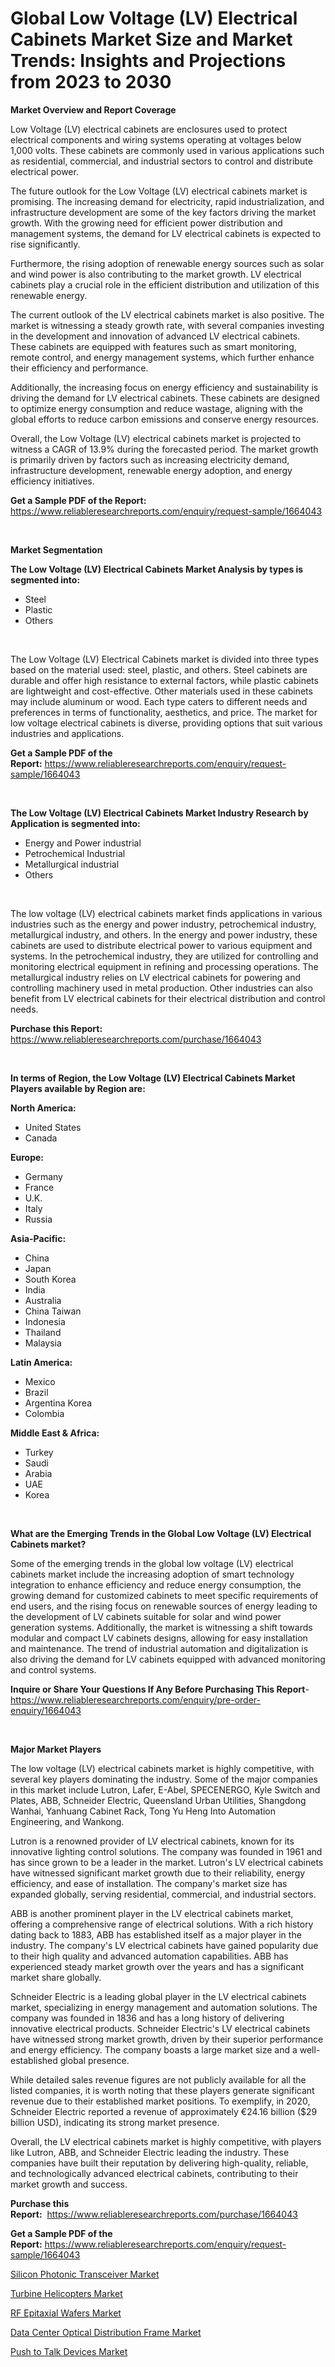 <p><h1>Global Low Voltage (LV) Electrical Cabinets Market Size and Market Trends: Insights and Projections from 2023 to 2030</h1></p><p><strong>Market Overview and Report Coverage</strong></p>
<p><p>Low Voltage (LV) electrical cabinets are enclosures used to protect electrical components and wiring systems operating at voltages below 1,000 volts. These cabinets are commonly used in various applications such as residential, commercial, and industrial sectors to control and distribute electrical power.</p><p>The future outlook for the Low Voltage (LV) electrical cabinets market is promising. The increasing demand for electricity, rapid industrialization, and infrastructure development are some of the key factors driving the market growth. With the growing need for efficient power distribution and management systems, the demand for LV electrical cabinets is expected to rise significantly.</p><p>Furthermore, the rising adoption of renewable energy sources such as solar and wind power is also contributing to the market growth. LV electrical cabinets play a crucial role in the efficient distribution and utilization of this renewable energy.</p><p>The current outlook of the LV electrical cabinets market is also positive. The market is witnessing a steady growth rate, with several companies investing in the development and innovation of advanced LV electrical cabinets. These cabinets are equipped with features such as smart monitoring, remote control, and energy management systems, which further enhance their efficiency and performance.</p><p>Additionally, the increasing focus on energy efficiency and sustainability is driving the demand for LV electrical cabinets. These cabinets are designed to optimize energy consumption and reduce wastage, aligning with the global efforts to reduce carbon emissions and conserve energy resources.</p><p>Overall, the Low Voltage (LV) electrical cabinets market is projected to witness a CAGR of 13.9% during the forecasted period. The market growth is primarily driven by factors such as increasing electricity demand, infrastructure development, renewable energy adoption, and energy efficiency initiatives.</p></p>
<p><strong>Get a Sample PDF of the Report:</strong> <a href="https://www.reliableresearchreports.com/enquiry/request-sample/1664043">https://www.reliableresearchreports.com/enquiry/request-sample/1664043</a></p>
<p>&nbsp;</p>
<p><strong>Market Segmentation</strong></p>
<p><strong>The Low Voltage (LV) Electrical Cabinets Market Analysis by types is segmented into:</strong></p>
<p><ul><li>Steel</li><li>Plastic</li><li>Others</li></ul></p>
<p>&nbsp;</p>
<p><p>The Low Voltage (LV) Electrical Cabinets market is divided into three types based on the material used: steel, plastic, and others. Steel cabinets are durable and offer high resistance to external factors, while plastic cabinets are lightweight and cost-effective. Other materials used in these cabinets may include aluminum or wood. Each type caters to different needs and preferences in terms of functionality, aesthetics, and price. The market for low voltage electrical cabinets is diverse, providing options that suit various industries and applications.</p></p>
<p><strong>Get a Sample PDF of the Report:</strong>&nbsp;<a href="https://www.reliableresearchreports.com/enquiry/request-sample/1664043">https://www.reliableresearchreports.com/enquiry/request-sample/1664043</a></p>
<p>&nbsp;</p>
<p><strong>The Low Voltage (LV) Electrical Cabinets Market Industry Research by Application is segmented into:</strong></p>
<p><ul><li>Energy and Power industrial</li><li>Petrochemical Industrial</li><li>Metallurgical industrial</li><li>Others</li></ul></p>
<p>&nbsp;</p>
<p><p>The low voltage (LV) electrical cabinets market finds applications in various industries such as the energy and power industry, petrochemical industry, metallurgical industry, and others. In the energy and power industry, these cabinets are used to distribute electrical power to various equipment and systems. In the petrochemical industry, they are utilized for controlling and monitoring electrical equipment in refining and processing operations. The metallurgical industry relies on LV electrical cabinets for powering and controlling machinery used in metal production. Other industries can also benefit from LV electrical cabinets for their electrical distribution and control needs.</p></p>
<p><strong>Purchase this Report:</strong>&nbsp; <a href="https://www.reliableresearchreports.com/purchase/1664043">https://www.reliableresearchreports.com/purchase/1664043</a></p>
<p>&nbsp;</p>
<p><strong>In terms of Region, the Low Voltage (LV) Electrical Cabinets Market Players available by Region are:</strong></p>
<p>
    <p> <strong> North America: </strong>
        <ul>
            <li>United States</li>
            <li>Canada</li>
        </ul>
        </p> 
    <p> <strong> Europe: </strong>
        <ul>
            <li>Germany</li>
            <li>France</li>
            <li>U.K.</li>
            <li>Italy</li>
            <li>Russia</li>
        </ul>
        </p> 
    <p> <strong> Asia-Pacific: </strong>
        <ul>
            <li>China</li>
            <li>Japan</li>
            <li>South Korea</li>
            <li>India</li>
            <li>Australia</li>
            <li>China Taiwan</li>
            <li>Indonesia</li>
            <li>Thailand</li>
            <li>Malaysia</li>
        </ul>
        </p> 
    <p> <strong> Latin America: </strong>
        <ul>
            <li>Mexico</li>
            <li>Brazil</li>
            <li>Argentina Korea</li>
            <li>Colombia</li>
        </ul>
        </p> 
    <p> <strong> Middle East & Africa: </strong>
        <ul>
            <li>Turkey</li>
            <li>Saudi</li>
            <li>Arabia</li>
            <li>UAE</li>
            <li>Korea</li>
        </ul>
    </p>
    </p>
<p>&nbsp;</p>
<p><strong>What are the Emerging Trends in the Global Low Voltage (LV) Electrical Cabinets market?</strong></p>
<p><p>Some of the emerging trends in the global low voltage (LV) electrical cabinets market include the increasing adoption of smart technology integration to enhance efficiency and reduce energy consumption, the growing demand for customized cabinets to meet specific requirements of end users, and the rising focus on renewable sources of energy leading to the development of LV cabinets suitable for solar and wind power generation systems. Additionally, the market is witnessing a shift towards modular and compact LV cabinets designs, allowing for easy installation and maintenance. The trend of industrial automation and digitalization is also driving the demand for LV cabinets equipped with advanced monitoring and control systems.</p></p>
<p><strong>Inquire or Share Your Questions If Any Before Purchasing This Report</strong>- <a href="https://www.reliableresearchreports.com/enquiry/pre-order-enquiry/1664043">https://www.reliableresearchreports.com/enquiry/pre-order-enquiry/1664043</a></p>
<p>&nbsp;</p>
<p><strong>Major Market Players</strong></p>
<p><p>The low voltage (LV) electrical cabinets market is highly competitive, with several key players dominating the industry. Some of the major companies in this market include Lutron, Lafer, E-Abel, SPECENERGO, Kyle Switch and Plates, ABB, Schneider Electric, Queensland Urban Utilities, Shangdong Wanhai, Yanhuang Cabinet Rack, Tong Yu Heng Into Automation Engineering, and Wankong.</p><p>Lutron is a renowned provider of LV electrical cabinets, known for its innovative lighting control solutions. The company was founded in 1961 and has since grown to be a leader in the market. Lutron's LV electrical cabinets have witnessed significant market growth due to their reliability, energy efficiency, and ease of installation. The company's market size has expanded globally, serving residential, commercial, and industrial sectors.</p><p>ABB is another prominent player in the LV electrical cabinets market, offering a comprehensive range of electrical solutions. With a rich history dating back to 1883, ABB has established itself as a major player in the industry. The company's LV electrical cabinets have gained popularity due to their high quality and advanced automation capabilities. ABB has experienced steady market growth over the years and has a significant market share globally.</p><p>Schneider Electric is a leading global player in the LV electrical cabinets market, specializing in energy management and automation solutions. The company was founded in 1836 and has a long history of delivering innovative electrical products. Schneider Electric's LV electrical cabinets have witnessed strong market growth, driven by their superior performance and energy efficiency. The company boasts a large market size and a well-established global presence.</p><p>While detailed sales revenue figures are not publicly available for all the listed companies, it is worth noting that these players generate significant revenue due to their established market positions. To exemplify, in 2020, Schneider Electric reported a revenue of approximately €24.16 billion ($29 billion USD), indicating its strong market presence.</p><p>Overall, the LV electrical cabinets market is highly competitive, with players like Lutron, ABB, and Schneider Electric leading the industry. These companies have built their reputation by delivering high-quality, reliable, and technologically advanced electrical cabinets, contributing to their market growth and success.</p></p>
<p><strong>Purchase this Report:</strong>&nbsp;&nbsp;<a href="https://www.reliableresearchreports.com/purchase/1664043">https://www.reliableresearchreports.com/purchase/1664043</a></p>
<p></p>
<p><strong>Get a Sample PDF of the Report:</strong>&nbsp;<a href="https://www.reliableresearchreports.com/enquiry/request-sample/1664043">https://www.reliableresearchreports.com/enquiry/request-sample/1664043</a></p>
<p><p><a href="https://www.linkedin.com/pulse/silicon-photonic-transceiver-market-research-report/">Silicon Photonic Transceiver Market</a></p><p><a href="https://medium.com/@lottiejerde6456/turbine-helicopters-market-size-growth-forecast-2023-2030-a0f673f72021">Turbine Helicopters Market</a></p><p><a href="https://www.linkedin.com/pulse/rf-epitaxial-wafers-market-size-share-amp-trends-analysis/">RF Epitaxial Wafers Market</a></p><p><a href="https://www.linkedin.com/pulse/data-center-optical-distribution-frame-market-challenges/">Data Center Optical Distribution Frame Market</a></p><p><a href="https://medium.com/@elianehilll2023/push-to-talk-devices-market-size-growth-forecast-2023-2030-0f365401f265">Push to Talk Devices Market</a></p></p>